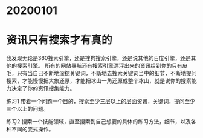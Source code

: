 
# 20200101 

# 资讯只有搜索才有真的 

我发现无论是360搜索引擎，还是搜狗搜索引擎，还是说其他的百度引擎，还是其他的搜索引擎。 所有的网站导航还有搜索引擎漂浮出来的资讯给到你的只有皮毛，只有当自己不断地深挖关键词，不断地去搜索关键词当中的细节，不断地提问搜索，才能慢慢把大象还原，才能把冰山一角还原成整个冰山，就是说你的搜索能力决定了你的资讯搜集能力。  

练习1 带着一个问题一个目的，搜索至少三层以上的层面资讯，关键词，提问至少三个以上的问题。

练习2 搜索一个技能领域，直至搜索到自己想要的具体的练习方法，细节，以及各种不同的变式操作。
